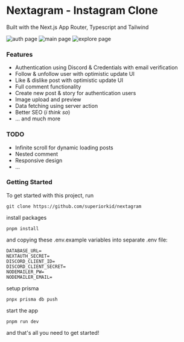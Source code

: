 # Nextagram - Instagram Clone

Built with the Next.js App Router, Typescript and Tailwind

![auth page](https://res.cloudinary.com/dho3hwjzn/image/upload/v1698882683/nextagram/tsv01fdpw3ffjelgtjbh.png "Authentication page")
![main page](https://res.cloudinary.com/dho3hwjzn/image/upload/v1698882685/nextagram/ppgincnd5dsd8xa9yqpp.png "Main page")
![explore page](https://res.cloudinary.com/dho3hwjzn/image/upload/v1698882688/nextagram/mgj5duhws1gru7q2spso.png "Explore page")

### Features

- Authentication using Discord & Credentials with email verification
- Follow & unfollow user with optimistic update UI
- Like & dislike post with optimistic update UI
- Full comment functionality
- Create new post & story for authentication users
- Image upload and preview
- Data fetching using server action
- Better SEO (_i think so_)
- ... and much more

### TODO

- Infinite scroll for dynamic loading posts
- Nested comment
- Responsive design
- ...

### Getting Started

To get started with this project, run

```shell
git clone https://github.com/superiorkid/nextagram
```

install packages

```shell
pnpm install
```

and copying these .env.example variables into separate .env file:

```dotenv
DATABASE_URL=
NEXTAUTH_SECRET=
DISCORD_CLIENT_ID=
DISCORD_CLIENT_SECRET=
NODEMAILER_PW=
NODEMAILER_EMAIL=
```

setup prisma

```shell
pnpx prisma db push
```

start the app

```shell
pnpm run dev
```

and that's all you need to get started!

